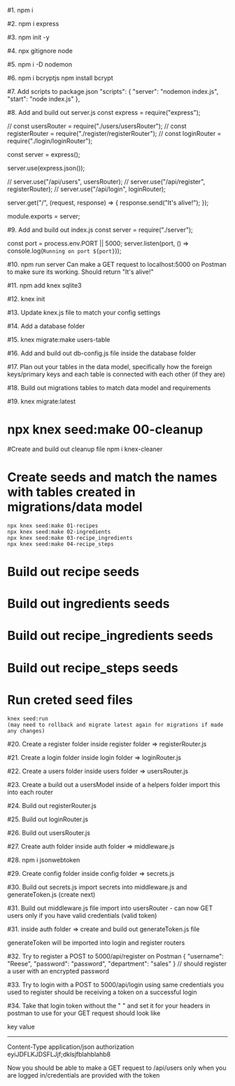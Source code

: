 #1. npm i

#2. npm i express

#3. npm init -y

<!-- gives you package.json -->

#4. npx gitignore node

#5. npm i -D nodemon

 <!-- installs nodemon as dev dependency -->

#6. npm i bcryptjs
npm install bcrypt

#7. Add scripts to package.json
"scripts": {
"server": "nodemon index.js",
"start": "node index.js"
},

#8. Add and build out server.js
const express = require("express");

// const usersRouter = require("./users/usersRouter");
// const registerRouter = require("./register/registerRouter");
// const loginRouter = require("./login/loginRouter");

const server = express();

server.use(express.json());

// server.use("/api/users", usersRouter);
// server.use("/api/register", registerRouter);
// server.use("/api/login", loginRouter);

server.get("/", (request, response) => {
response.send("It's alive!");
});

module.exports = server;

#9. Add and build out index.js
const server = require("./server");

const port = process.env.PORT || 5000;
server.listen(port, () => console.log(`Running on port ${port}`));

#10. npm run server
Can make a GET request to localhost:5000 on Postman to make sure its working. Should return "It's alive!"

#11. npm add knex sqlite3

#12. knex init

 <!-- creates knexfile.js-->

#13. Update knex.js file to match your config settings

#14. Add a database folder

#15. knex migrate:make users-table

 <!-- this makes a migrations folder inside the database folder, as well as a file named users-table where you will create the table migrations inside -->

#16. Add and build out db-config.js file inside the database folder

#17. Plan out your tables in the data model, specifically how the foreign keys/primary keys and each table is connected with each other (if they are)

#18. Build out migrations tables to match data model and requirements

#19. knex migrate:latest

 <!-- will make sure migrations are up to date as well as create a recipes.db3 file
if need to make changes to migrations, knex migrate:rollback then migrate latest again to update -->

<!-- IF CREATING SEEDS - NOTE THESE STEPS WERE NOT TAKEN TO COMPLETE PROJECT MVP. These example steps were taken from a previous project -->

# npx knex seed:make 00-cleanup

#Create and build out cleanup file
npm i knex-cleaner

# Create seeds and match the names with tables created in migrations/data model

    npx knex seed:make 01-recipes
    npx knex seed:make 02-ingredients
    npx knex seed:make 03-recipe_ingredients
    npx knex seed:make 04-recipe_steps

# Build out recipe seeds <!-- Make sure the seed data aligns with what you created in migrations table and data model-->

# Build out ingredients seeds

# Build out recipe_ingredients seeds

# Build out recipe_steps seeds

# Run creted seed files

    knex seed:run
    (may need to rollback and migrate latest again for migrations if made any changes)

<!-- CREATING HELPERS AND ROUTERS -->

#20. Create a register folder
inside register folder => registerRouter.js

#21. Create a login folder
inside login folder => loginRouter.js

#22. Create a users folder
inside users folder => usersRouter.js

<!-- Note that since theres only one database migration ("users") that we will be referencing for each router, the helpers will go in one individual file. If referencing "register", "login", and "users" tables instead, would add to each respective folder (registerHelpers.js, loginHelpers.js, usersHelpers.js etc.)-->

#23. Create a build out a usersModel inside of a helpers folder
import this into each router

#24. Build out registerRouter.js

#25. Build out loginRouter.js

#26. Build out usersRouter.js

#27. Create auth folder
inside auth folder => middleware.js

#28. npm i jsonwebtoken

#29. Create config folder
inside config folder => secrets.js

#30. Build out secrets.js
import secrets into middleware.js and generateToken.js (create next)

<!-- Ended up just making generateToken function in loginRouter instead of separate file so need to import secrets there as well-->

#31. Build out middleware.js file
import into usersRouter - can now GET users only if you have valid credentials (valid token)

#31. inside auth folder => create and build out generateToken.js file

<!-- Ended up just making generateToken function in loginRouter instead-->

generateToken will be imported into login and register routers

#32. Try to register a POST to 5000/api/register on Postman
{
"username": "Reese",
"password": "password",
"department": "sales"
}
// should register a user with an encrypted password

#33. Try to login with a POST to 5000/api/login using same credentials you used to register
should be receiving a token on a successful login

#34. Take that login token without the " " and set it for your headers in postman to use for your GET request
should look like

key value

---

Content-Type application/json
authorization eyiJDFLKJDSFLJjf;dklsjfblahblahb8

Now you should be able to make a GET request to /api/users only when you are logged in/credentials are provided with the token
